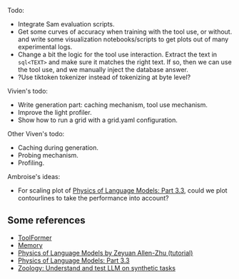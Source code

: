 Todo:
- Integrate Sam evaluation scripts.
- Get some curves of accuracy when training with the tool use, or without. and write some visualization notebooks/scripts to get plots out of many experimental logs.
- Change a bit the logic for the tool use interaction. Extract the text in ```sql<TEXT>``` and make sure it matches the right text. If so, then we can use the tool use, and we manually inject the database answer.
- ?Use tiktoken tokenizer instead of tokenizing at byte level?

Vivien's todo:
- Write generation part: caching mechanism, tool use mechanism.
- Improve the light profiler.
- Show how to run a grid with a grid.yaml configuration.

Other Viven's todo:
- Caching during generation.
- Probing mechanism.
- Profiling.

Ambroise's ideas:
- For scaling plot of [Physics of Language Models: Part 3.3](https://arxiv.org/pdf/2404.05405), could we plot contourlines to take the performance into account?

## Some references
- [ToolFormer](https://arxiv.org/pdf/2302.04761)
- [Memory](https://arxiv.org/pdf/2407.01178v1)
- [Physics of Language Models by Zeyuan Allen-Zhu (tutorial)](https://www.youtube.com/watch?v=yBL7J0kgldU)
- [Physics of Language Models: Part 3.3](https://arxiv.org/pdf/2404.05405)
- [Zoology: Understand and test LLM on synthetic tasks](https://github.com/HazyResearch/zoology)